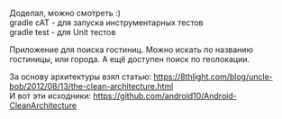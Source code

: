 Доделал, можно смотреть :)  
gradle cAT - для запуска инструментарных тестов  
gradle test - для Unit тестов  
  
Приложение для поиска гостиниц. Можно искать по названию гостиницы, или города. А ещё доступен поиск по геолокации.  
  
За основу архитектуры взял статью: https://8thlight.com/blog/uncle-bob/2012/08/13/the-clean-architecture.html  
И вот эти исходники: https://github.com/android10/Android-CleanArchitecture  


